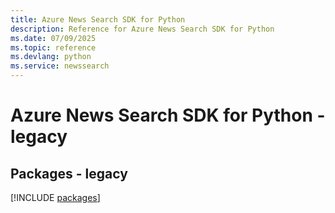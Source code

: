 ```yaml
---
title: Azure News Search SDK for Python
description: Reference for Azure News Search SDK for Python
ms.date: 07/09/2025
ms.topic: reference
ms.devlang: python
ms.service: newssearch
---
```

# Azure News Search SDK for Python - legacy
## Packages - legacy
[!INCLUDE [packages](news-search-index.md)]